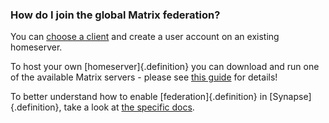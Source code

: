 ### How do I join the global Matrix federation?

You can [choose a client](#matrix-compliant-apps) and create a user account on an existing homeserver.

To host your own [homeserver]{.definition} you can download and run one of the available Matrix servers - please see [this guide](http://matrix.org/docs/guides/getting_involved.html#run) for details!

To better understand how to enable [federation]{.definition} in [Synapse]{.definition}, take a look at [the specific docs](https://github.com/matrix-org/synapse#setting-up-federation).